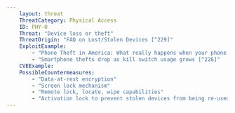 ```yaml
---
    layout: threat
    ThreatCategory: Physical Access
    ID: PHY-0
    Threat: "Device loss or theft"
    ThreatOrigin: "FAQ on Lost/Stolen Devices [^229]"
    ExploitExample:
        - "Phone Theft in America: What really happens when your phone gets grabbed [^225]"
        - "Smartphone thefts drop as kill switch usage grows [^226]"
    CVEExample:
    PossibleCountermeasures:
        - "Data-at-rest encryption"
        - "Screen lock mechanism"
        - "Remote lock, locate, wipe capabilities"
        - "Activation lock to prevent stolen devices from being re-used"
---
```

